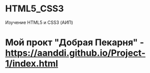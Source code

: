 # HTML5_CSS3
Изучение HTML5 и CSS3 (АИП)
# Мой прокт "Добрая Пекарня" - https://aanddi.github.io/Project-1/index.html
